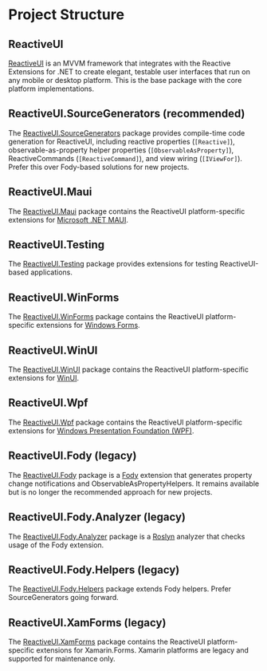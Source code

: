 # Project Structure

## ReactiveUI
[ReactiveUI](~/api/reactiveui.yml) is an MVVM framework that integrates with the Reactive Extensions for .NET to create elegant, testable user interfaces that run on any mobile or desktop platform. This is the base package with the core platform implementations.

## ReactiveUI.SourceGenerators (recommended)
The [ReactiveUI.SourceGenerators](https://www.nuget.org/packages/ReactiveUI.SourceGenerators/) package provides compile-time code generation for ReactiveUI, including reactive properties (`[Reactive]`), observable-as-property helper properties (`[ObservableAsProperty]`), ReactiveCommands (`[ReactiveCommand]`), and view wiring (`[IViewFor]`). Prefer this over Fody-based solutions for new projects.

## ReactiveUI.Maui
The [ReactiveUI.Maui](~/api/ReactiveUI.Maui.yml) package contains the ReactiveUI platform-specific extensions for [Microsoft .NET MAUI](https://dotnet.microsoft.com/en-us/apps/maui).

## ReactiveUI.Testing
The [ReactiveUI.Testing](~/api/ReactiveUI.Testing.yml) package provides extensions for testing ReactiveUI-based applications.

## ReactiveUI.WinForms
The [ReactiveUI.WinForms](~/api/reactiveui.winforms.yml) package contains the ReactiveUI platform-specific extensions for [Windows Forms](https://learn.microsoft.com/en-us/dotnet/desktop/winforms/).

## ReactiveUI.WinUI
The [ReactiveUI.WinUI](~/api/reactiveui.winui.yml) package contains the ReactiveUI platform-specific extensions for [WinUI](https://learn.microsoft.com/en-us/windows/apps/winui/).

## ReactiveUI.Wpf
The [ReactiveUI.Wpf](~/api/reactiveui.wpf.yml) package contains the ReactiveUI platform-specific extensions for [Windows Presentation Foundation (WPF)](https://learn.microsoft.com/en-us/dotnet/desktop/wpf/overview/).

## ReactiveUI.Fody (legacy)
The [ReactiveUI.Fody](~/api/ReactiveUI.Fody.yml) package is a [Fody](https://github.com/Fody/Fody) extension that generates property change notifications and ObservableAsPropertyHelpers. It remains available but is no longer the recommended approach for new projects.

## ReactiveUI.Fody.Analyzer (legacy)
The [ReactiveUI.Fody.Analyzer](~/api/ReactiveUI.Fody.Analyzer.yml) package is a [Roslyn](https://learn.microsoft.com/en-us/dotnet/csharp/roslyn-sdk/) analyzer that checks usage of the Fody extension.

## ReactiveUI.Fody.Helpers (legacy)
The [ReactiveUI.Fody.Helpers](~/api/ReactiveUI.Fody.Helpers.yml) package extends Fody helpers. Prefer SourceGenerators going forward.

## ReactiveUI.XamForms (legacy)
The [ReactiveUI.XamForms](~/api/reactiveui.xamforms.yml) package contains the ReactiveUI platform-specific extensions for Xamarin.Forms. Xamarin platforms are legacy and supported for maintenance only.
